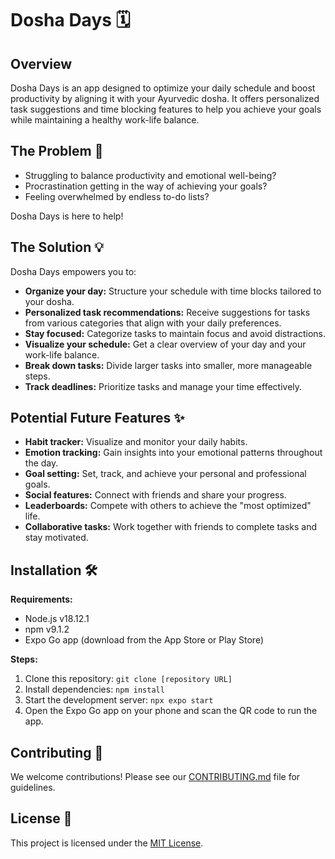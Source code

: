 # Dosha Days 🗓️

## Overview

Dosha Days is an app designed to optimize your daily schedule and boost productivity by aligning it with your Ayurvedic dosha. It offers personalized task suggestions and time blocking features to help you achieve your goals while maintaining a healthy work-life balance.

## The Problem 🤔

* Struggling to balance productivity and emotional well-being?
* Procrastination getting in the way of achieving your goals?
* Feeling overwhelmed by endless to-do lists?

Dosha Days is here to help!

## The Solution 💡

Dosha Days empowers you to:

* **Organize your day:** Structure your schedule with time blocks tailored to your dosha.
* **Personalized task recommendations:** Receive suggestions for tasks from various categories that align with your daily preferences.
* **Stay focused:** Categorize tasks to maintain focus and avoid distractions.
* **Visualize your schedule:** Get a clear overview of your day and your work-life balance.
* **Break down tasks:**  Divide larger tasks into smaller, more manageable steps.
* **Track deadlines:** Prioritize tasks and manage your time effectively.

## Potential Future Features ✨

* **Habit tracker:**  Visualize and monitor your daily habits.
* **Emotion tracking:**  Gain insights into your emotional patterns throughout the day.
* **Goal setting:** Set, track, and achieve your personal and professional goals.
* **Social features:** Connect with friends and share your progress.
* **Leaderboards:**  Compete with others to achieve the "most optimized" life.
* **Collaborative tasks:** Work together with friends to complete tasks and stay motivated.

## Installation 🛠️

**Requirements:**

* Node.js v18.12.1
* npm v9.1.2
* Expo Go app (download from the App Store or Play Store)

**Steps:**

1. Clone this repository: `git clone [repository URL]`
2. Install dependencies: `npm install`
3. Start the development server: `npx expo start`
4. Open the Expo Go app on your phone and scan the QR code to run the app.

## Contributing 🤝

We welcome contributions! Please see our [CONTRIBUTING.md](CONTRIBUTING.md) file for guidelines.

## License 📄

This project is licensed under the [MIT License](LICENSE).
